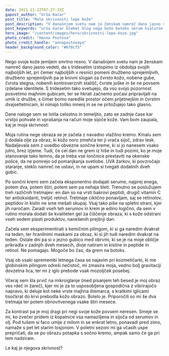 ```yaml
---
date: 2021-11-22T07:27:33Z
gapost_author: "Urša Kačar"
post_title: "Male skrivnosti lepe kože"
post_description: "V današnjem svetu nam je ženskam namreč dano jasno vedeti, da s tridesetim izstopimo iz obdobja svojih najboljših let, pri čemer najboljših v resnici pomeni družbeno sprejemljivih, družbeno sprejemljivih pa je krovni slogan za čvrsto kožo, nobene gube, čvrsta stegna, nobenih kontroverznih stališč, čvrste joške in še ne povsem izdelane identitete."
post_keywords: "urša kačar blebet blog nega kože botoks serum hialuron vitamin c retinol gube gubice staranje microneedling kozmetičarka"
hero_image: "/content/images/hero/skrivnosti-lepe-koze.jpg"
photo_credit: "Hanna Postova"
photo_credit_handle: "annapostovaya"
header_background_color: "#6f8cf5"
---
```


Nego svoje kože jemljem smrtno resno. V današnjem svetu nam je ženskam namreč dano jasno vedeti, da s tridesetim izstopimo iz obdobja svojih najboljših let, pri čemer najboljših v resnici pomeni družbeno sprejemljivih, družbeno sprejemljivih pa je krovni slogan za čvrsto kožo, nobene gube, čvrsta stegna, nobenih kontroverznih stališč, čvrste joške in še ne povsem izdelane identitete. S tridesetim tako svetujejo, da vso svojo pozornost posvetimo majhnim gubicam, ter se hkrati začnemo počasi pripravljati na umik iz družbe, s čimer bomo naredile prostor očem prijetnejšim in čvrstim dvajsetletnicam, ki nimajo toliko mnenj in se ne pritožujejo tako glasno.

Dane naloge sem se lotila celostno in temeljito, zato se zadnje čase kar vrstijo pohvale in vprašanja na račun moje sijoče kože. Vam bom zaupala, kaj je moja skrivnost:

Moja rutina nege obraza se je začela z navadno vlažilno kremo. Kmalu sem ji dodala olje za obraz, ki kožo noro zmehča ter ji vrača sijoč, zdrav lesk. Nadaljevala sem z uvedbo obvezne sončne kreme, ki si jo nanesem vsako jutro, brez izjeme. Tudi, če cel dan ne grem iz hiše in tudi pozimi, ko je moje stanovanje tako temno, da je treba vse lončnice prestaviti na okenske police, da ne pomrejo od pomanjkanja svetlobe. UVA žarkov, ki povzročajo staranje, steklo namreč ne ustavi, in ne upam si tvegati dodatnih dveh gubic.

Po sončni kremi sem začela eksponentno dodajati serume, najprej enega, potem dva, potem štiri, potem sem pa nehaja šteti. Trenutno se poslužujem treh različnih tretmajev: en dan so na vrsti bakrovi peptidi, drugič vitamin C ter antioksidanti, tretjič retinol. Tretmaje ciklično ponavljam, saj se retinolov, peptidov in kislin ne sme mešati skupaj. Vsaj tako piše na spletni strani, kjer jih naročam. Zaradi vseh teh serumov in krem je edino logično, da sem v rutino morala dodati še kvaliteten gel za čiščenje obraza, ki s kože odstrani vseh sedem plasti produktov, nanešenih prejšnji dan.

Začela sem eksperimentirati s kemičnim pilingom, ki si ga naredim dvakrat na teden, ter hranilnimi maskami za obraz, ki si jih tudi naredim dvakrat na teden. Ostale dni pa si v jezno gubico med obrvmi, ki se je na moje obličje prikradla v zadnjih dveh mesecih, divje natiram in kisline in peptide in retinol. Ne pomagajo. Mogoče bo čas, da grem na botoks.

Vsaj ob vsaki spremembi letnega časa se najavim pri kozmetičarki, ki me globinskim pilingom odreši nečistoč, mi zmasira moja, vedno bolj gravitaciji dovzetna lica, ter mi z iglo prebode vsak mozoljček posebej.

Včeraj sem šla prvič na mikroiglanje (med pisanjem teh besed je moj obraz ves rdeč in žareč), kjer mi je za to usposobljena gospodična z vibrirajočo napravo, ki deluje kot neke vrste majhna štemarca, s kratkimi iglicami tisočkrat do krvi prebodla kožo obrazo. Bolelo je. Priporočili so mi še dva tretmaja ter potem obnovitvenega vsake štiri mesece.

Za kontrast pa je moj dragi pri negi svoje kože povsem neresen. Smeje se mi, ko zvečer pridem iz kopalnice vsa namaziljena in sijoča od serumov in olj. Pod tušem si faco umije z milom in se enkrat letno, ponavadi pred zimo, namaže s pet let starim losjonom. V poletni sezoni mi ga včasih uspe prepričati, da se po obrazu potapka s sočno kremo, ampak samo če ga pri tem nadziram.

Le kaj je njegova skrivnost?
